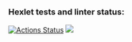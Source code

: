 ### Hexlet tests and linter status:
[![Actions Status](https://github.com/zigbul/frontend-project-44/workflows/hexlet-check/badge.svg)](https://github.com/zigbul/frontend-project-44/actions)
<a href="https://codeclimate.com/github/zigbul/frontend-project-44/maintainability"><img src="https://api.codeclimate.com/v1/badges/d3d8f68ac6409433f547/maintainability" /></a>